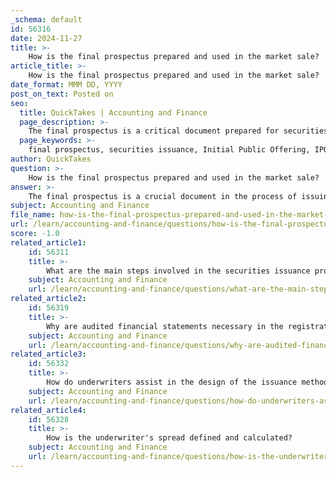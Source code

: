 ```yaml
---
_schema: default
id: 56316
date: 2024-11-27
title: >-
    How is the final prospectus prepared and used in the market sale?
article_title: >-
    How is the final prospectus prepared and used in the market sale?
date_format: MMM DD, YYYY
post_on_text: Posted on
seo:
  title: QuickTakes | Accounting and Finance
  page_description: >-
    The final prospectus is a critical document prepared for securities issuance during an IPO. It includes essential information for investors, such as financial data, risk factors, and compliance with legal requirements, ensuring transparency and investor protection.
  page_keywords: >-
    final prospectus, securities issuance, Initial Public Offering, IPO, lead underwriter, SEC, offering document, investment decisions, risk factors, financial statements, transparency, investor protection, market sale, legal requirements, offering price, use of proceeds
author: QuickTakes
question: >-
    How is the final prospectus prepared and used in the market sale?
answer: >-
    The final prospectus is a crucial document in the process of issuing securities, particularly during an Initial Public Offering (IPO). It is prepared by the lead underwriter in collaboration with the issuing company and serves as the definitive offering document that provides potential investors with all necessary information to make informed investment decisions.\n\n### Preparation of the Final Prospectus\nThe final prospectus is created after the company has filed its registration statement with the Securities and Exchange Commission (SEC) and has received approval for the offering. It includes comprehensive details about the company, such as:\n\n- The number of shares being offered and the offering price.\n- Financial statements and data about the company's performance.\n- Risk factors associated with the investment.\n- The intended use of the proceeds from the offering.\n- Dividend policy and other relevant information.\n\n### Legal Requirements\nAccording to Section 10(a) of the Securities Act, the final prospectus must be delivered to all investors either with or before they purchase the securities being offered. This delivery obligation is satisfied when the final prospectus is filed with the SEC and is accessible to investors, adhering to the "access equals delivery" rule. This means that if the prospectus is available on the SEC's website, it is considered delivered to investors.\n\n### Role in Market Sale\nOnce the final prospectus is prepared and filed, it plays a vital role in the market sale of the securities. It is used to inform potential investors about the offering and is essential for compliance with securities laws. The final prospectus must be made available to investors during the offering period, ensuring that they have access to all pertinent information before making a purchase.\n\nIn summary, the final prospectus is a comprehensive document that not only fulfills legal requirements but also serves as a key tool for transparency and investor protection in the securities market. It is integral to the IPO process, providing investors with the information they need to assess the investment opportunity.
subject: Accounting and Finance
file_name: how-is-the-final-prospectus-prepared-and-used-in-the-market-sale.md
url: /learn/accounting-and-finance/questions/how-is-the-final-prospectus-prepared-and-used-in-the-market-sale
score: -1.0
related_article1:
    id: 56311
    title: >-
        What are the main steps involved in the securities issuance process?
    subject: Accounting and Finance
    url: /learn/accounting-and-finance/questions/what-are-the-main-steps-involved-in-the-securities-issuance-process
related_article2:
    id: 56319
    title: >-
        Why are audited financial statements necessary in the registration statement?
    subject: Accounting and Finance
    url: /learn/accounting-and-finance/questions/why-are-audited-financial-statements-necessary-in-the-registration-statement
related_article3:
    id: 56332
    title: >-
        How do underwriters assist in the design of the issuance method?
    subject: Accounting and Finance
    url: /learn/accounting-and-finance/questions/how-do-underwriters-assist-in-the-design-of-the-issuance-method
related_article4:
    id: 56328
    title: >-
        How is the underwriter's spread defined and calculated?
    subject: Accounting and Finance
    url: /learn/accounting-and-finance/questions/how-is-the-underwriters-spread-defined-and-calculated
---
```


&nbsp;